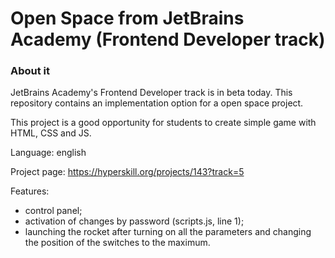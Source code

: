 # Open Space from JetBrains Academy (Frontend Developer track)

### About it
JetBrains Academy's Frontend Developer track is in beta today.
This repository contains an implementation option for a open space project.

This project is a good opportunity for students to create simple game with HTML, CSS and JS.

Language: english

Project page: https://hyperskill.org/projects/143?track=5

Features: 
* control panel;
* activation of changes by password (scripts.js, line 1);
* launching the rocket after turning on all the parameters and changing the position of the switches to the maximum.
